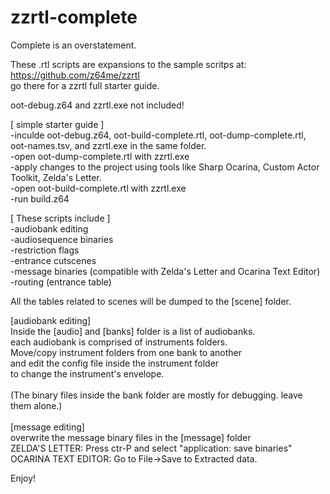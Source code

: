# zzrtl-complete
Complete is an overstatement.

These .rtl scripts are expansions to the sample scritps at:<br>
https://github.com/z64me/zzrtl<br>
go there for a zzrtl full starter guide.<br>

oot-debug.z64 and zzrtl.exe not included!

[ simple starter guide ]<br>
-inculde oot-debug.z64, oot-build-complete.rtl, oot-dump-complete.rtl, oot-names.tsv, and zzrtl.exe in the same folder.<br>
-open oot-dump-complete.rtl with zzrtl.exe<br>
-apply changes to the project using tools like Sharp Ocarina, Custom Actor Toolkit, Zelda's Letter.<br>
-open oot-build-complete.rtl with zzrtl.exe<br>
-run build.z64

[ These scripts include ]<br>
-audiobank editing<br>
-audiosequence binaries<br>
-restriction flags<br>
-entrance cutscenes<br>
-message binaries (compatible with Zelda's Letter and Ocarina Text Editor)<br>
-routing (entrance table)<br>

All the tables related to scenes will be dumped to the [scene] folder.

[audiobank editing]<br>
Inside the [audio] and [banks] folder is a list of audiobanks.<br>
each audiobank is comprised of instruments folders. <br>
Move/copy instrument folders from one bank to another <br>
and edit the config file inside the instrument folder <br>
to change the instrument's envelope.<br>
<br>
(The binary files inside the bank folder are mostly for debugging. leave them alone.)<br>
<br>
[message editing]<br>
overwrite the message binary files in the [message] folder<br>
ZELDA'S LETTER: Press ctr-P and select "application: save binaries"<br>
OCARINA TEXT EDITOR: Go to File->Save to Extracted data.<br>

Enjoy!
